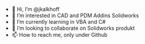 - 👋 Hi, I’m @jkalkhoff
- 👀 I’m interested in CAD and PDM Addins Solidworks
- 🌱 I’m currently learning in VBA and C#
- 💞️ I’m looking to collaborate on Solidworks produkt
- 📫 How to reach me, only under Github 

<!---
jkalkhoff/jkalkhoff is a ✨ special ✨ repository because its `README.md` (this file) appears on your GitHub profile.
You can click the Preview link to take a look at your changes.
--->
